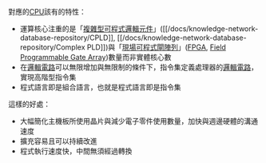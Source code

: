 對應的[CPU](/docs/knowledge-network-database-repository/CPU.md)該有的特性：

- 運算核心注重的是「[複雜型可程式邏輯元件](/docs/knowledge-network-database-repository/複雜型可程式邏輯元件.md)」([[/docs/knowledge-network-database-repository/CPLD]], [[/docs/knowledge-network-database-repository/Complex PLD]])與「[現場可程式閘陣列](/docs/knowledge-network-database-repository/現場可程式閘陣列.md)」([FPGA](/docs/knowledge-network-database-repository/FPGA.md), [Field Programmable Gate Array](/docs/knowledge-network-database-repository/Field%20Programmable%20Gate%20Array.md))數量而非實體核心數
- 在[邏輯電路](/docs/knowledge-network-database-repository/邏輯電路.md)可以無限增加與無限制的條件下，指令集定義處理器的[邏輯電路](/docs/knowledge-network-database-repository/邏輯電路.md)，實現高階型指令集
- 程式語言即是組合語言，也就是程式語言即是指令集

這樣的好處：

- 大幅簡化主機板所使用晶片與減少電子零件使用數量，加快與週邊硬體的溝通速度
- 擴充容易且可以持續改進
- 程式執行速度快，中間無須經過轉換
